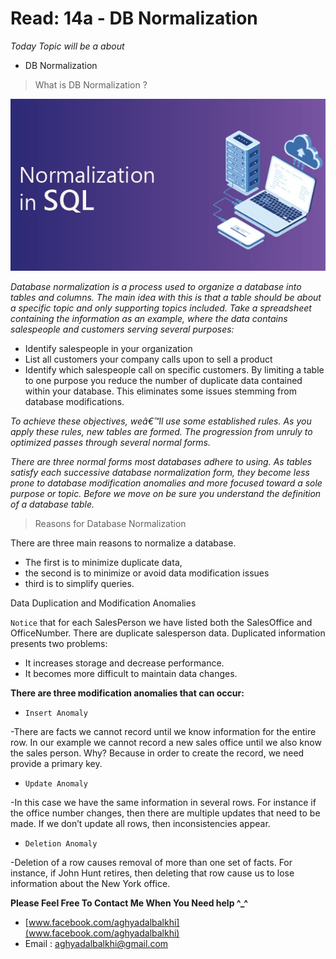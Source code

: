 # Read: 14a - DB Normalization

*Today Topic will be a about*
- DB Normalization


> What is  DB Normalization ? 


![image](images/normalization-in-sql.jpg)

*Database normalization is a process used to organize a database into tables and columns.  The main idea with this is that a table should be about a specific topic and only supporting topics included. Take a spreadsheet containing the information as an example, where the data contains salespeople and customers serving several purposes:*

* Identify salespeople in your organization
* List all customers your company calls upon to sell a product
* Identify which salespeople call on specific customers.
By limiting a table to one purpose you reduce the number of duplicate data contained within your database. This eliminates some issues stemming from database modifications.

*To achieve these objectives, weâ€™ll use some established rules. As you apply these rules, new tables are formed. The progression from unruly to optimized passes through several normal forms.*

*There are three normal forms most databases adhere to using.  As tables satisfy each successive database normalization form, they become less prone to database modification anomalies and more focused toward a sole purpose or topic. Before we move on be sure you understand the definition of a database table.*

> Reasons for Database Normalization

There are three main reasons to normalize a database.  

- The first is to minimize duplicate data, 
- the second is to minimize or avoid data modification issues 
- third is to simplify queries. 

Data Duplication and Modification Anomalies

`Notice` that for each SalesPerson we have listed both the SalesOffice and OfficeNumber. There are duplicate salesperson data. Duplicated information presents two problems:

* It increases storage and decrease performance.
* It becomes more difficult to maintain data changes.

**There are three modification anomalies that can occur:**

- `Insert Anomaly`

-There are facts we cannot record until we know information for the entire row. In our example we cannot record a new sales office until we also know the sales person. Why? Because in order to create the record, we need provide a primary key.

- `Update Anomaly`

-In this case we have the same information in several rows. For instance if the office number changes, then there are multiple updates that need to be made. If we don’t update all rows, then inconsistencies appear.

- `Deletion Anomaly`

-Deletion of a row causes removal of more than one set of facts. For instance, if John Hunt retires, then deleting that row cause us to lose information about the New York office.



**Please Feel Free To Contact Me When You Need help ^_^**
* [www.facebook.com/aghyadalbalkhi](www.facebook.com/aghyadalbalkhi)
* Email : aghyadalbalkhi@gmail.com

